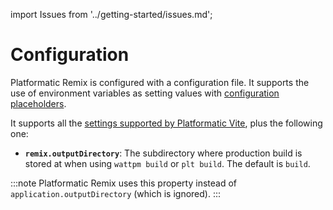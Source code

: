 import Issues from '../getting-started/issues.md';

# Configuration

Platformatic Remix is configured with a configuration file. It supports the use
of environment variables as setting values with [configuration placeholders](#configuration-placeholders).

It supports all the [settings supported by Platformatic Vite](../vite/configuration.md), plus the following one:

- **`remix.outputDirectory`**: The subdirectory where production build is stored at when using `wattpm build` or `plt build`. The default is `build`.

:::note
Platformatic Remix uses this property instead of `application.outputDirectory` (which is ignored).
:::

<Issues />
